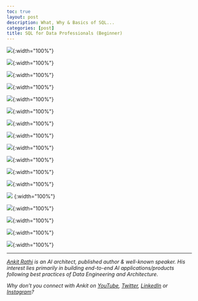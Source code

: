 ```yaml
---
toc: true
layout: post
description: What, Why & Basics of SQL...
categories: [post]
title: SQL for Data Professionals (Beginner)
---
```


![](https://cdn-images-1.medium.com/max/1800/1*whXYDlojgUPsm8bLzbdx5Q.png){:width="100%"}

![](https://cdn-images-1.medium.com/max/1200/1*xtdENkD8Xw76sMWQ7PyRVA.png){:width="100%"}

![](https://cdn-images-1.medium.com/max/1200/1*U9eEQT3N2eZ4qLM_W-4zLg.png){:width="100%"}

![](https://cdn-images-1.medium.com/max/1200/1*PI_Qw-h2QIRJ0e2ng2Aj0Q.png){:width="100%"}

![](https://cdn-images-1.medium.com/max/1200/1*OxHOySFHz0kZQqTzu6_x-A.png){:width="100%"}

![](https://cdn-images-1.medium.com/max/1200/1*0B8lT3H39TlR0EZdlWn17Q.png){:width="100%"}

![](https://cdn-images-1.medium.com/max/1200/1*BXyS-24Q8r2_q-wkqGcbew.png){:width="100%"}

![](https://cdn-images-1.medium.com/max/1200/1*jX5riV7oZ7Er7jpW6NCNIw.png){:width="100%"}

![](https://cdn-images-1.medium.com/max/1200/1*WC7ot3EBfplSjv0a_lElwQ.png){:width="100%"}

![](https://cdn-images-1.medium.com/max/1200/1*CO5ywR26-Wx0QswtR7bx5Q.png){:width="100%"}

![](https://cdn-images-1.medium.com/max/1200/1*cZ7WVKdgVRBlV1bjviX1dA.png){:width="100%"}

![](https://cdn-images-1.medium.com/max/1200/1*VRIy7LjIATwGWDxyo-nSeQ.png){:width="100%"}

![](https://cdn-images-1.medium.com/max/1200/1*akXrHGBoAmiYL-Pm_NgJUA.png) {:width="100%"}

![](https://cdn-images-1.medium.com/max/1200/1*xxwvp6FA0eGWfHa9vpqK8w.png){:width="100%"}

![](https://cdn-images-1.medium.com/max/1200/1*6dbTAXb4BDoSQozKua-yIQ.png){:width="100%"}

![](https://cdn-images-1.medium.com/max/1200/1*OqrWTkpiCgfdBWJ96ipZOA.png){:width="100%"}

![](https://cdn-images-1.medium.com/max/1200/1*9nkXrZV6dqmwOYanGQaDcw.png){:width="100%"}

---
[*Ankit Rathi*](https://www.ankitrathi.com/) *is an AI architect, published author & well-known speaker. His interest lies primarily in building end-to-end AI applications/products following best practices of Data Engineering and Architecture.*

*Why don’t you connect with Ankit on* [*YouTube*](https://www.youtube.com/channel/UCrIv4EU2tFX8VhhT0oCnDnw)*,* [*Twitter*](https://twitter.com/rathiankit)*,* [*LinkedIn*](https://www.linkedin.com/in/ankitrathi/) *or* [*Instagram*](https://instagram.com/ankitrathi/)*?*
